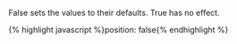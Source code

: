 <p class="b30" markdown="1">
False sets the values to their defaults. True has no effect.
</p>
{% highlight javascript %}position: false{% endhighlight %}